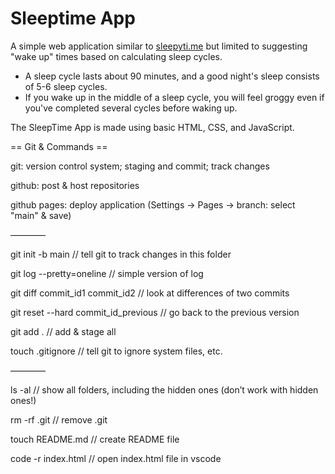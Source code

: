 # Sleeptime App

A simple web application similar to [sleepyti.me](https://sleepyti.me/) but limited to suggesting "wake up" times based on calculating sleep cycles.

- A sleep cycle lasts about 90 minutes, and a good night's sleep consists of 5-6 sleep cycles.
- If you wake up in the middle of a sleep cycle, you will feel groggy even if you've completed several cycles before waking up.

The SleepTime App is made using basic HTML, CSS, and JavaScript.

== Git & Commands ==

git: version control system; staging and commit; track changes

github: post & host repositories

github pages: deploy application (Settings -> Pages -> branch: select "main" & save)

————

git init -b main // tell git to track changes in this folder

git log --pretty=oneline // simple version of log

git diff commit_id1 commit_id2 // look at differences of two commits

git reset --hard commit_id_previous // go back to the previous version

git add . // add & stage all

touch .gitignore // tell git to ignore system files, etc.

————

ls -al // show all folders, including the hidden ones (don’t work with hidden ones!)

rm -rf .git // remove .git

touch README.md // create README file

code -r index.html // open index.html file in vscode
